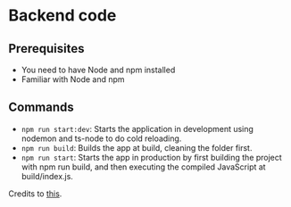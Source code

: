 # Backend code

## Prerequisites
- You need to have Node and npm installed
- Familiar with Node and npm

## Commands
- `npm run start:dev`: Starts the application in development using nodemon and ts-node to do cold reloading.
- `npm run build`: Builds the app at build, cleaning the folder first.
- `npm run start`: Starts the app in production by first building the project with npm run build, and then executing the compiled JavaScript at build/index.js.

Credits to [this](https://khalilstemmler.com/blogs/typescript/node-starter-project/).
